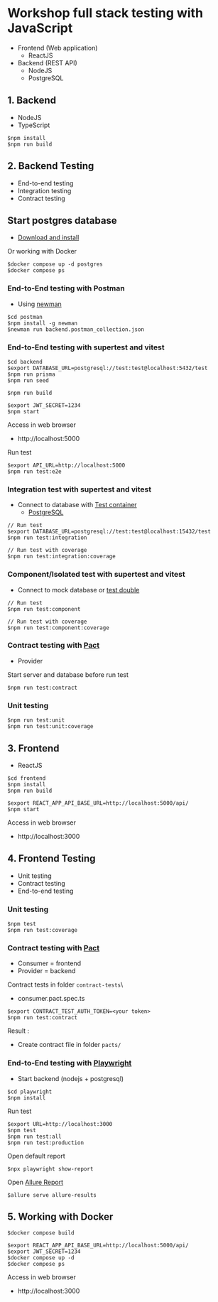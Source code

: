 # Workshop full stack testing with JavaScript
* Frontend (Web application)
  * ReactJS
* Backend (REST API)
  * NodeJS
  * PostgreSQL

## 1. Backend
* NodeJS
* TypeScript
```
$npm install
$npm run build
```

## 2. Backend Testing
* End-to-end testing
* Integration testing
* Contract testing

## Start postgres database
* [Download and install](https://www.postgresql.org/download/)

Or working with Docker
```
$docker compose up -d postgres
$docker compose ps
```

### End-to-End testing with Postman
* Using [newman](https://www.npmjs.com/package/newman)
```
$cd postman
$npm install -g newman
$newman run backend.postman_collection.json
```

### End-to-End testing with supertest and vitest
```
$cd backend
$export DATABASE_URL=postgresql://test:test@localhost:5432/test
$npm run prisma
$npm run seed

$npm run build 

$export JWT_SECRET=1234
$npm start
```
Access in web browser
* http://localhost:5000

Run test
```
$export API_URL=http://localhost:5000
$npm run test:e2e
```

### Integration test with supertest and vitest
* Connect to database with [Test container](https://testcontainers.com/)
  * [PostgreSQL](https://testcontainers.com/modules/postgresql/?language=nodejs)
```
// Run test
$export DATABASE_URL=postgresql://test:test@localhost:15432/test
$npm run test:integration

// Run test with coverage
$npm run test:integration:coverage
```

### Component/Isolated test with supertest and vitest
* Connect to mock database or [test double](http://xunitpatterns.com/Test%20Double.html)
```
// Run test
$npm run test:component

// Run test with coverage
$npm run test:component:coverage
```

### Contract testing with [Pact](https://docs.pact.io/)
* Provider

Start server and database before run test
```
$npm run test:contract
```

### Unit testing
```
$npm run test:unit
$npm run test:unit:coverage
```

## 3. Frontend 
* ReactJS
```
$cd frontend
$npm install
$npm run build

$export REACT_APP_API_BASE_URL=http://localhost:5000/api/
$npm start
```
Access in web browser
* http://localhost:3000

## 4. Frontend Testing
* Unit testing
* Contract testing
* End-to-end testing

### Unit testing
```
$npm test
$npm run test:coverage
```

### Contract testing with [Pact](https://docs.pact.io/)
* Consumer = frontend
* Provider = backend

Contract tests in folder `contract-tests`\
* consumer.pact.spec.ts

```
$export CONTRACT_TEST_AUTH_TOKEN=<your token>
$npm run test:contract
```

Result :
* Create contract file in folder `pacts/`

### End-to-End testing with [Playwright](https://playwright.dev/)
* Start backend (nodejs + postgresql)

```
$cd playwright
$npm install
```

Run test
```
$export URL=http://localhost:3000
$npm test
$npm run test:all
$npm run test:production
```
Open default report
```
$npx playwright show-report
```

Open [Allure Report](https://allurereport.org/docs/playwright/)
```
$allure serve allure-results
```

## 5. Working with Docker
```
$docker compose build

$export REACT_APP_API_BASE_URL=http://localhost:5000/api/
$export JWT_SECRET=1234
$docker compose up -d
$docker compose ps
```

Access in web browser
* http://localhost:3000
